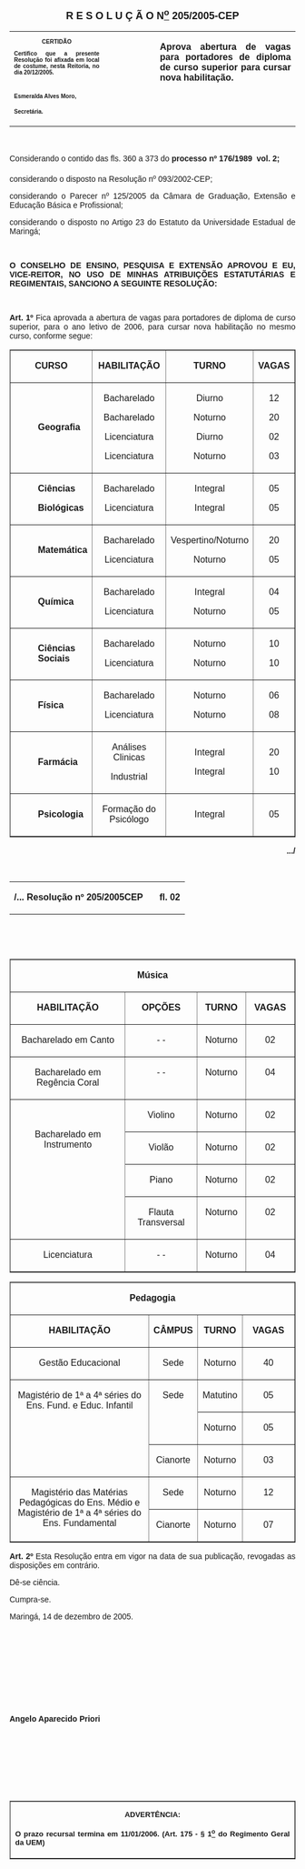 <BODY>

<B><FONT FACE="Arial" SIZE=4><P ALIGN="CENTER">R E S O L U &Ccedil; &Atilde; O  N<U><SUP>o</U></SUP>  205/2005-CEP</P>
</B></FONT><FONT FACE="Arial" SIZE=2><P ALIGN="JUSTIFY"></P></FONT>
<TABLE CELLSPACING=0 BORDER=0 CELLPADDING=7 WIDTH=593>
<TR><TD WIDTH="33%" VALIGN="TOP">
<B><FONT FACE="Arial" SIZE=1><P ALIGN="CENTER">CERTID&Atilde;O</P>
<P ALIGN="JUSTIFY">   Certifico que a presente Resolu&ccedil;&atilde;o foi afixada em local de costume, nesta Reitoria, no dia 20/12/2005.</P>
</FONT><FONT FACE="Arial" SIZE=1>
<P>&nbsp;</P>
</FONT><FONT FACE="Arial" SIZE=1><P>Esmeralda Alves Moro,</P>
<P>Secret&aacute;ria.</B></FONT></TD>
<TD WIDTH="18%" VALIGN="TOP">&nbsp;</TD>
<TD WIDTH="49%" VALIGN="TOP">
<B><FONT FACE="Arial"><P ALIGN="JUSTIFY">Aprova abertura de vagas para portadores de diploma de curso superior para cursar nova habilita&ccedil;&atilde;o.</B></FONT></TD>
</TR>
</TABLE>

<FONT FACE="Arial"><P ALIGN="JUSTIFY"></P>
<P ALIGN="JUSTIFY">&nbsp;</P>
<P ALIGN="JUSTIFY">Considerando o contido das fls. 360 a 373 do <B>processo nº 176/1989  vol. 2;</P>
</B><P ALIGN="JUSTIFY">&#9;considerando o disposto na Resolu&ccedil;&atilde;o nº 093/2002-CEP;</P>
<P ALIGN="JUSTIFY">considerando o Parecer nº 125/2005 da C&acirc;mara de Gradua&ccedil;&atilde;o, Extens&atilde;o e Educa&ccedil;&atilde;o B&aacute;sica e Profissional;</P>
<P ALIGN="JUSTIFY">considerando o disposto no Artigo 23 do Estatuto da Universidade Estadual de Maring&aacute;;</P>
<P ALIGN="JUSTIFY"></P>
<P ALIGN="JUSTIFY">&nbsp;</P>
<B><P ALIGN="JUSTIFY">O CONSELHO DE ENSINO, PESQUISA E EXTENS&Atilde;O APROVOU E EU, VICE-REITOR, NO USO DE MINHAS ATRIBUI&Ccedil;&Otilde;ES ESTATUT&Aacute;RIAS E REGIMENTAIS, SANCIONO A SEGUINTE RESOLU&Ccedil;&Atilde;O:</P>
</B><P ALIGN="JUSTIFY"></P>
<P ALIGN="JUSTIFY">&nbsp;</P>
<B><P ALIGN="JUSTIFY">Art. 1º</B>  Fica aprovada a abertura de vagas para portadores de diploma de curso superior, para o ano letivo de 2006, para cursar nova habilita&ccedil;&atilde;o no mesmo curso, conforme segue: </P>
<P ALIGN="CENTER"></P></FONT>
<P ALIGN="CENTER"><CENTER><TABLE BORDER CELLSPACING=1 CELLPADDING=4 WIDTH=615>
<TR><TD WIDTH="24%" VALIGN="MIDDLE">
<B><FONT FACE="Arial"><P ALIGN="CENTER">CURSO</B></FONT></TD>
<TD WIDTH="36%" VALIGN="MIDDLE">
<B><FONT FACE="Arial"><P ALIGN="CENTER">HABILITA&Ccedil;&Atilde;O</B></FONT></TD>
<TD WIDTH="27%" VALIGN="MIDDLE">
<B><FONT FACE="Arial"><P ALIGN="CENTER">TURNO</B></FONT></TD>
<TD WIDTH="14%" VALIGN="MIDDLE">
<B><FONT FACE="Arial"><P ALIGN="CENTER">VAGAS</B></FONT></TD>
</TR>
<TR><TD WIDTH="24%" VALIGN="MIDDLE"><DIR>

<B><FONT FACE="Arial"><P ALIGN="JUSTIFY">Geografia</DIR>
</B></FONT></TD>
<TD WIDTH="36%" VALIGN="MIDDLE">
<FONT FACE="Arial"><P ALIGN="CENTER">Bacharelado</P>
<P ALIGN="CENTER">Bacharelado</P>
<P ALIGN="CENTER">Licenciatura</P>
<P ALIGN="CENTER">Licenciatura</FONT></TD>
<TD WIDTH="27%" VALIGN="MIDDLE">
<FONT FACE="Arial"><P ALIGN="CENTER">Diurno</P>
<P ALIGN="CENTER">Noturno</P>
<P ALIGN="CENTER">Diurno</P>
<P ALIGN="CENTER">Noturno</FONT></TD>
<TD WIDTH="14%" VALIGN="MIDDLE">
<FONT FACE="Arial"><P ALIGN="CENTER">12</P>
<P ALIGN="CENTER">20</P>
<P ALIGN="CENTER">02</P>
<P ALIGN="CENTER">03</FONT></TD>
</TR>
<TR><TD WIDTH="24%" VALIGN="MIDDLE"><DIR>

<B><FONT FACE="Arial"><P ALIGN="JUSTIFY">Ci&ecirc;ncias</P>
<P ALIGN="JUSTIFY">Biol&oacute;gicas</DIR>
</B></FONT></TD>
<TD WIDTH="36%" VALIGN="MIDDLE">
<FONT FACE="Arial"><P ALIGN="CENTER">Bacharelado</P>
<P ALIGN="CENTER">Licenciatura</FONT></TD>
<TD WIDTH="27%" VALIGN="MIDDLE">
<FONT FACE="Arial"><P ALIGN="CENTER">Integral</P>
<P ALIGN="CENTER">Integral</FONT></TD>
<TD WIDTH="14%" VALIGN="MIDDLE">
<FONT FACE="Arial"><P ALIGN="CENTER">05</P>
<P ALIGN="CENTER">05</FONT></TD>
</TR>
<TR><TD WIDTH="24%" VALIGN="MIDDLE"><DIR>

<B><FONT FACE="Arial"><P ALIGN="JUSTIFY">Matem&aacute;tica</DIR>
</B></FONT></TD>
<TD WIDTH="36%" VALIGN="MIDDLE">
<FONT FACE="Arial"><P ALIGN="CENTER">Bacharelado</P>
<P ALIGN="CENTER">Licenciatura</FONT></TD>
<TD WIDTH="27%" VALIGN="MIDDLE">
<FONT FACE="Arial"><P ALIGN="CENTER">Vespertino/Noturno</P>
<P ALIGN="CENTER">Noturno</FONT></TD>
<TD WIDTH="14%" VALIGN="MIDDLE">
<FONT FACE="Arial"><P ALIGN="CENTER">20</P>
<P ALIGN="CENTER">05</FONT></TD>
</TR>
<TR><TD WIDTH="24%" VALIGN="MIDDLE"><DIR>

<B><FONT FACE="Arial"><P ALIGN="JUSTIFY">Qu&iacute;mica</DIR>
</B></FONT></TD>
<TD WIDTH="36%" VALIGN="MIDDLE">
<FONT FACE="Arial"><P ALIGN="CENTER">Bacharelado</P>
<P ALIGN="CENTER">Licenciatura</FONT></TD>
<TD WIDTH="27%" VALIGN="MIDDLE">
<FONT FACE="Arial"><P ALIGN="CENTER">Integral</P>
<P ALIGN="CENTER">Noturno</FONT></TD>
<TD WIDTH="14%" VALIGN="MIDDLE">
<FONT FACE="Arial"><P ALIGN="CENTER">04</P>
<P ALIGN="CENTER">05</FONT></TD>
</TR>
<TR><TD WIDTH="24%" VALIGN="MIDDLE"><DIR>

<B><FONT FACE="Arial"><P ALIGN="JUSTIFY">Ci&ecirc;ncias Sociais</DIR>
</B></FONT></TD>
<TD WIDTH="36%" VALIGN="MIDDLE">
<FONT FACE="Arial"><P ALIGN="CENTER">Bacharelado</P>
<P ALIGN="CENTER">Licenciatura</FONT></TD>
<TD WIDTH="27%" VALIGN="MIDDLE">
<FONT FACE="Arial"><P ALIGN="CENTER">Noturno</P>
<P ALIGN="CENTER">Noturno</FONT></TD>
<TD WIDTH="14%" VALIGN="MIDDLE">
<FONT FACE="Arial"><P ALIGN="CENTER">10</P>
<P ALIGN="CENTER">10</FONT></TD>
</TR>
<TR><TD WIDTH="24%" VALIGN="MIDDLE"><DIR>

<B><FONT FACE="Arial"><P ALIGN="JUSTIFY">F&iacute;sica</DIR>
</B></FONT></TD>
<TD WIDTH="36%" VALIGN="MIDDLE">
<FONT FACE="Arial"><P ALIGN="CENTER">Bacharelado</P>
<P ALIGN="CENTER">Licenciatura</FONT></TD>
<TD WIDTH="27%" VALIGN="MIDDLE">
<FONT FACE="Arial"><P ALIGN="CENTER">Noturno</P>
<P ALIGN="CENTER">Noturno</FONT></TD>
<TD WIDTH="14%" VALIGN="MIDDLE">
<FONT FACE="Arial"><P ALIGN="CENTER">06</P>
<P ALIGN="CENTER">08</FONT></TD>
</TR>
<TR><TD WIDTH="24%" VALIGN="MIDDLE"><DIR>

<B><FONT FACE="Arial"><P ALIGN="JUSTIFY">Farm&aacute;cia</DIR>
</B></FONT></TD>
<TD WIDTH="36%" VALIGN="MIDDLE">
<FONT FACE="Arial"><P ALIGN="CENTER">An&aacute;lises Clinicas</P>
<P ALIGN="CENTER">Industrial</FONT></TD>
<TD WIDTH="27%" VALIGN="MIDDLE">
<FONT FACE="Arial"><P ALIGN="CENTER">Integral</P>
<P ALIGN="CENTER">Integral</FONT></TD>
<TD WIDTH="14%" VALIGN="MIDDLE">
<FONT FACE="Arial"><P ALIGN="CENTER">20</P>
<P ALIGN="CENTER">10</FONT></TD>
</TR>
<TR><TD WIDTH="24%" VALIGN="MIDDLE"><DIR>

<B><FONT FACE="Arial"><P ALIGN="JUSTIFY">Psicologia</DIR>
</B></FONT></TD>
<TD WIDTH="36%" VALIGN="MIDDLE">
<FONT FACE="Arial"><P ALIGN="CENTER">Forma&ccedil;&atilde;o do Psic&oacute;logo</FONT></TD>
<TD WIDTH="27%" VALIGN="MIDDLE">
<FONT FACE="Arial"><P ALIGN="CENTER">Integral</FONT></TD>
<TD WIDTH="14%" VALIGN="MIDDLE">
<FONT FACE="Arial"><P ALIGN="CENTER">05</FONT></TD>
</TR>
</TABLE>
</CENTER></P>

<B><FONT FACE="Arial"><P ALIGN="RIGHT">.../</P>
</B><P ALIGN="CENTER"></P>
<P ALIGN="CENTER">&nbsp;</P></FONT>
<TABLE CELLSPACING=0 BORDER=0 CELLPADDING=4 WIDTH=613>
<TR><TD WIDTH="83%" VALIGN="TOP">
<B><FONT FACE="Arial"><P>/... Resolu&ccedil;&atilde;o nº 205/2005CEP</B></FONT></TD>
<TD WIDTH="17%" VALIGN="TOP">
<B><FONT FACE="Arial"><P ALIGN="RIGHT">fl. 02</B></FONT></TD>
</TR>
</TABLE>

<FONT FACE="Arial"><P ALIGN="CENTER"></P>
<P ALIGN="CENTER">&nbsp;</P>
<P ALIGN="CENTER">&nbsp;</P></FONT>
<TABLE BORDER CELLSPACING=1 CELLPADDING=4 WIDTH=623>
<TR><TD VALIGN="TOP" COLSPAN=4>
<B><FONT FACE="Arial"><P ALIGN="CENTER">M&uacute;sica</B></FONT></TD>
</TR>
<TR><TD WIDTH="40%" VALIGN="TOP">
<B><FONT FACE="Arial"><P ALIGN="CENTER">HABILITA&Ccedil;&Atilde;O</B></FONT></TD>
<TD WIDTH="25%" VALIGN="TOP">
<B><FONT FACE="Arial"><P ALIGN="CENTER">OP&Ccedil;&Otilde;ES</B></FONT></TD>
<TD WIDTH="17%" VALIGN="TOP">
<B><FONT FACE="Arial"><P ALIGN="CENTER">TURNO</B></FONT></TD>
<TD WIDTH="17%" VALIGN="TOP">
<B><FONT FACE="Arial"><P ALIGN="CENTER">VAGAS</B></FONT></TD>
</TR>
<TR><TD WIDTH="40%" VALIGN="TOP">
<FONT FACE="Arial"><P ALIGN="CENTER">Bacharelado em Canto</FONT></TD>
<TD WIDTH="25%" VALIGN="TOP">
<FONT FACE="Arial"><P ALIGN="CENTER">- -</FONT></TD>
<TD WIDTH="17%" VALIGN="TOP">
<FONT FACE="Arial"><P ALIGN="CENTER">Noturno</FONT></TD>
<TD WIDTH="17%" VALIGN="TOP">
<FONT FACE="Arial"><P ALIGN="CENTER">02</FONT></TD>
</TR>
<TR><TD WIDTH="40%" VALIGN="TOP">
<FONT FACE="Arial"><P ALIGN="CENTER">Bacharelado em Reg&ecirc;ncia Coral</FONT></TD>
<TD WIDTH="25%" VALIGN="TOP">
<FONT FACE="Arial"><P ALIGN="CENTER">- -</FONT></TD>
<TD WIDTH="17%" VALIGN="TOP">
<FONT FACE="Arial"><P ALIGN="CENTER">Noturno</FONT></TD>
<TD WIDTH="17%" VALIGN="TOP">
<FONT FACE="Arial"><P ALIGN="CENTER">04</FONT></TD>
</TR>
<TR><TD WIDTH="40%" VALIGN="TOP" ROWSPAN=4>
<FONT FACE="Arial"><P ALIGN="CENTER"></P>
<P ALIGN="CENTER">&nbsp;</P>
<P ALIGN="CENTER">Bacharelado em Instrumento</FONT></TD>
<TD WIDTH="25%" VALIGN="TOP">
<FONT FACE="Arial"><P ALIGN="CENTER">Violino</FONT></TD>
<TD WIDTH="17%" VALIGN="TOP">
<FONT FACE="Arial"><P ALIGN="CENTER">Noturno</FONT></TD>
<TD WIDTH="17%" VALIGN="TOP">
<FONT FACE="Arial"><P ALIGN="CENTER">02</FONT></TD>
</TR>
<TR><TD WIDTH="25%" VALIGN="TOP">
<FONT FACE="Arial"><P ALIGN="CENTER">Viol&atilde;o</FONT></TD>
<TD WIDTH="17%" VALIGN="TOP">
<FONT FACE="Arial"><P ALIGN="CENTER">Noturno</FONT></TD>
<TD WIDTH="17%" VALIGN="TOP">
<FONT FACE="Arial"><P ALIGN="CENTER">02</FONT></TD>
</TR>
<TR><TD WIDTH="25%" VALIGN="TOP" HEIGHT=23>
<FONT FACE="Arial"><P ALIGN="CENTER">Piano</FONT></TD>
<TD WIDTH="17%" VALIGN="TOP" HEIGHT=23>
<FONT FACE="Arial"><P ALIGN="CENTER">Noturno</FONT></TD>
<TD WIDTH="17%" VALIGN="TOP" HEIGHT=23>
<FONT FACE="Arial"><P ALIGN="CENTER">02</FONT></TD>
</TR>
<TR><TD WIDTH="25%" VALIGN="TOP">
<FONT FACE="Arial"><P ALIGN="CENTER">Flauta Transversal</FONT></TD>
<TD WIDTH="17%" VALIGN="TOP">
<FONT FACE="Arial"><P ALIGN="CENTER">Noturno</FONT></TD>
<TD WIDTH="17%" VALIGN="TOP">
<FONT FACE="Arial"><P ALIGN="CENTER">02</FONT></TD>
</TR>
<TR><TD WIDTH="40%" VALIGN="TOP">
<FONT FACE="Arial"><P ALIGN="CENTER">Licenciatura</FONT></TD>
<TD WIDTH="25%" VALIGN="TOP">
<FONT FACE="Arial"><P ALIGN="CENTER">- -</FONT></TD>
<TD WIDTH="17%" VALIGN="TOP">
<FONT FACE="Arial"><P ALIGN="CENTER">Noturno</FONT></TD>
<TD WIDTH="17%" VALIGN="TOP">
<FONT FACE="Arial"><P ALIGN="CENTER">04</FONT></TD>
</TR>
</TABLE>

<FONT FACE="Arial" SIZE=1><P ALIGN="CENTER"></P></FONT>
<TABLE BORDER CELLSPACING=1 CELLPADDING=4 WIDTH=623>
<TR><TD VALIGN="TOP" COLSPAN=4>
<B><FONT FACE="Arial"><P ALIGN="CENTER">Pedagogia</B></FONT></TD>
</TR>
<TR><TD WIDTH="52%" VALIGN="TOP">
<B><FONT FACE="Arial"><P ALIGN="CENTER">HABILITA&Ccedil;&Atilde;O</B></FONT></TD>
<TD WIDTH="15%" VALIGN="TOP">
<B><FONT FACE="Arial"><P ALIGN="CENTER">C&Acirc;MPUS</B></FONT></TD>
<TD WIDTH="13%" VALIGN="TOP">
<B><FONT FACE="Arial"><P ALIGN="CENTER">TURNO</B></FONT></TD>
<TD WIDTH="19%" VALIGN="TOP">
<B><FONT FACE="Arial"><P ALIGN="CENTER">VAGAS</B></FONT></TD>
</TR>
<TR><TD WIDTH="52%" VALIGN="TOP">
<FONT FACE="Arial"><P ALIGN="CENTER">Gest&atilde;o Educacional</FONT></TD>
<TD WIDTH="15%" VALIGN="TOP">
<FONT FACE="Arial"><P ALIGN="CENTER">Sede</FONT></TD>
<TD WIDTH="13%" VALIGN="TOP">
<FONT FACE="Arial"><P ALIGN="CENTER">Noturno</FONT></TD>
<TD WIDTH="19%" VALIGN="TOP">
<FONT FACE="Arial"><P ALIGN="CENTER">40</FONT></TD>
</TR>
<TR><TD WIDTH="52%" VALIGN="TOP" ROWSPAN=3>
<FONT FACE="Arial"><P ALIGN="CENTER">Magist&eacute;rio de 1ª a 4ª s&eacute;ries do Ens. Fund. e Educ. Infantil</FONT></TD>
<TD WIDTH="15%" VALIGN="TOP" ROWSPAN=2>
<FONT FACE="Arial"><P ALIGN="CENTER">Sede</FONT></TD>
<TD WIDTH="13%" VALIGN="TOP">
<FONT FACE="Arial"><P ALIGN="CENTER">Matutino</FONT></TD>
<TD WIDTH="19%" VALIGN="TOP">
<FONT FACE="Arial"><P ALIGN="CENTER">05</FONT></TD>
</TR>
<TR><TD WIDTH="13%" VALIGN="TOP">
<FONT FACE="Arial"><P ALIGN="CENTER">Noturno</FONT></TD>
<TD WIDTH="19%" VALIGN="TOP">
<FONT FACE="Arial"><P ALIGN="CENTER">05</FONT></TD>
</TR>
<TR><TD WIDTH="15%" VALIGN="TOP">
<FONT FACE="Arial"><P ALIGN="CENTER">Cianorte</FONT></TD>
<TD WIDTH="13%" VALIGN="TOP">
<FONT FACE="Arial"><P ALIGN="CENTER">Noturno</FONT></TD>
<TD WIDTH="19%" VALIGN="TOP">
<FONT FACE="Arial"><P ALIGN="CENTER">03</FONT></TD>
</TR>
<TR><TD WIDTH="52%" VALIGN="TOP" ROWSPAN=2>
<FONT FACE="Arial"><P ALIGN="CENTER">Magist&eacute;rio das Mat&eacute;rias Pedag&oacute;gicas do Ens. M&eacute;dio e Magist&eacute;rio de 1ª a 4ª s&eacute;ries do Ens. Fundamental</FONT></TD>
<TD WIDTH="15%" VALIGN="TOP">
<FONT FACE="Arial"><P ALIGN="CENTER">Sede</FONT></TD>
<TD WIDTH="13%" VALIGN="TOP">
<FONT FACE="Arial"><P ALIGN="CENTER">Noturno</FONT></TD>
<TD WIDTH="19%" VALIGN="TOP">
<FONT FACE="Arial"><P ALIGN="CENTER">12</FONT></TD>
</TR>
<TR><TD WIDTH="15%" VALIGN="TOP">
<FONT FACE="Arial"><P ALIGN="CENTER">Cianorte</FONT></TD>
<TD WIDTH="13%" VALIGN="TOP">
<FONT FACE="Arial"><P ALIGN="CENTER">Noturno</FONT></TD>
<TD WIDTH="19%" VALIGN="TOP">
<FONT FACE="Arial"><P ALIGN="CENTER">07</FONT></TD>
</TR>
</TABLE>

<B><FONT FACE="Arial"><P ALIGN="JUSTIFY"></P>
<P ALIGN="JUSTIFY">Art. 2º  </B>Esta Resolu&ccedil;&atilde;o entra em vigor na data de sua publica&ccedil;&atilde;o, revogadas as disposi&ccedil;&otilde;es em contr&aacute;rio.</P>
<P ALIGN="JUSTIFY">D&ecirc;-se ci&ecirc;ncia.</P>
<P ALIGN="JUSTIFY">&#9;Cumpra-se.</P>
<P ALIGN="JUSTIFY">Maring&aacute;, 14 de dezembro de 2005.</P>
<P ALIGN="JUSTIFY"></P>
<P ALIGN="JUSTIFY">&nbsp;</P>
<P ALIGN="JUSTIFY">&nbsp;</P>
<P ALIGN="JUSTIFY">&nbsp;</P>
<P ALIGN="JUSTIFY">&nbsp;</P>
<P ALIGN="JUSTIFY">&nbsp;</P>
<B><P ALIGN="JUSTIFY">Angelo Aparecido Priori</P>
<P ALIGN="JUSTIFY"></P>
<P ALIGN="JUSTIFY">&nbsp;</P>
<P ALIGN="JUSTIFY">&nbsp;</P>
<P ALIGN="JUSTIFY">&nbsp;</P>
<P ALIGN="JUSTIFY">&nbsp;</P></B></FONT>
<TABLE BORDER CELLSPACING=1 CELLPADDING=4 WIDTH=207>
<TR><TD VALIGN="TOP">
<B><FONT FACE="Arial" SIZE=2><P ALIGN="CENTER">ADVERT&Ecirc;NCIA:</P>
<P ALIGN="JUSTIFY">O prazo recursal termina em 11/01/2006. (Art. 175 - § 1<U><SUP>o</U></SUP> do Regimento Geral da UEM)</B></FONT></TD>
</TR>
</TABLE>

<FONT FACE="Arial"><P ALIGN="JUSTIFY"></P></FONT></BODY>
